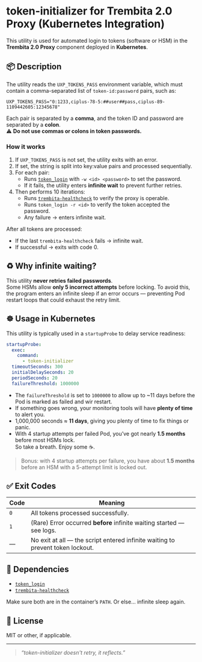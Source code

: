 # token-initializer for Trembita 2.0 Proxy (Kubernetes Integration)

This utility is used for automated login to tokens (software or HSM) in the **Trembita 2.0 Proxy** component deployed in **Kubernetes**.

## 📦 Description

The utility reads the `UXP_TOKENS_PASS` environment variable, which must contain a comma-separated list of `token-id:password` pairs, such as:

```
UXP_TOKENS_PASS="0:1233,ciplus-78-5:##user##pass,ciplus-89-1109442605:12345678"
```

Each pair is separated by a **comma**, and the token ID and password are separated by a **colon**.  
⚠️ **Do not use commas or colons in token passwords.**

### How it works

1. If `UXP_TOKENS_PASS` is not set, the utility exits with an error.
2. If set, the string is split into key:value pairs and processed sequentially.
3. For each pair:
   - Runs [`token_login`](https://github.com/kshypachov/token_login) with `-w <id> <password>` to set the password.
   - If it fails, the utility enters **infinite wait** to prevent further retries.
4. Then performs 10 iterations:
   - Runs [`trembita-healthcheck`](https://github.com/kshypachov/trembita-healthcheck) to verify the proxy is operable.
   - Runs `token_login -r <id>` to verify the token accepted the password.
   - Any failure → enters infinite wait.

After all tokens are processed:
- If the last `trembita-healthcheck` fails → infinite wait.
- If successful → exits with code 0.

## ♻️ Why infinite waiting?

This utility **never retries failed passwords**.  
Some HSMs allow **only 5 incorrect attempts** before locking. To avoid this, the program enters an infinite sleep if an error occurs — preventing Pod restart loops that could exhaust the retry limit.

## ☸️ Usage in Kubernetes

This utility is typically used in a `startupProbe` to delay service readiness:

```yaml
startupProbe:
  exec:
    command:
      - token-initializer
  timeoutSeconds: 300
  initialDelaySeconds: 20
  periodSeconds: 20
  failureThreshold: 1000000
```

- The `failureThreshold` is set to `1000000` to allow up to ~11 days before the Pod is marked as failed and wir restart.
- If something goes wrong, your monitoring tools will have **plenty of time** to alert you.
- 1,000,000 seconds ≈ **11 days**, giving you plenty of time to fix things or panic.
- With 4 startup attempts per failed Pod, you’ve got nearly **1.5 months** before most HSMs lock.  
  So take a breath. Enjoy some ☕.

> Bonus: with 4 startup attempts per failure, you have about **1.5 months** before an HSM with a 5-attempt limit is locked out.

## ✅ Exit Codes

| Code | Meaning |
|------|---------|
| `0`  | All tokens processed successfully. |
| `1`  | (Rare) Error occurred **before** infinite waiting started — see logs. |
| —    | No exit at all — the script entered infinite waiting to prevent token lockout. |

## 🔗 Dependencies

- [`token_login`](https://github.com/kshypachov/token_login)
- [`trembita-healthcheck`](https://github.com/kshypachov/trembita-healthcheck)

Make sure both are in the container’s `PATH`. Or else… infinite sleep again.

## 📄 License

MIT or other, if applicable.

---

> _“token-initializer doesn't retry, it reflects.”_

